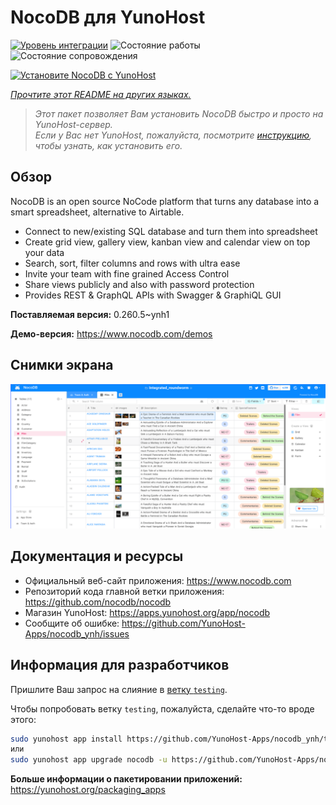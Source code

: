 <!--
Важно: этот README был автоматически сгенерирован <https://github.com/YunoHost/apps/tree/master/tools/readme_generator>
Он НЕ ДОЛЖЕН редактироваться вручную.
-->

# NocoDB для YunoHost

[![Уровень интеграции](https://apps.yunohost.org/badge/integration/nocodb)](https://ci-apps.yunohost.org/ci/apps/nocodb/)
![Состояние работы](https://apps.yunohost.org/badge/state/nocodb)
![Состояние сопровождения](https://apps.yunohost.org/badge/maintained/nocodb)

[![Установите NocoDB с YunoHost](https://install-app.yunohost.org/install-with-yunohost.svg)](https://install-app.yunohost.org/?app=nocodb)

*[Прочтите этот README на других языках.](./ALL_README.md)*

> *Этот пакет позволяет Вам установить NocoDB быстро и просто на YunoHost-сервер.*  
> *Если у Вас нет YunoHost, пожалуйста, посмотрите [инструкцию](https://yunohost.org/install), чтобы узнать, как установить его.*

## Обзор

NocoDB is an open source NoCode platform that turns any database into a smart spreadsheet, alternative to Airtable.

* Connect to new/existing SQL database and turn them into spreadsheet
* Create grid view, gallery view, kanban view and calendar view on top your data
* Search, sort, filter columns and rows with ultra ease
* Invite your team with fine grained Access Control
* Share views publicly and also with password protection
* Provides REST & GraphQL APIs with Swagger & GraphiQL GUI


**Поставляемая версия:** 0.260.5~ynh1

**Демо-версия:** <https://www.nocodb.com/demos>

## Снимки экрана

![Снимок экрана NocoDB](./doc/screenshots/screenshot.png)

## Документация и ресурсы

- Официальный веб-сайт приложения: <https://www.nocodb.com>
- Репозиторий кода главной ветки приложения: <https://github.com/nocodb/nocodb>
- Магазин YunoHost: <https://apps.yunohost.org/app/nocodb>
- Сообщите об ошибке: <https://github.com/YunoHost-Apps/nocodb_ynh/issues>

## Информация для разработчиков

Пришлите Ваш запрос на слияние в [ветку `testing`](https://github.com/YunoHost-Apps/nocodb_ynh/tree/testing).

Чтобы попробовать ветку `testing`, пожалуйста, сделайте что-то вроде этого:

```bash
sudo yunohost app install https://github.com/YunoHost-Apps/nocodb_ynh/tree/testing --debug
или
sudo yunohost app upgrade nocodb -u https://github.com/YunoHost-Apps/nocodb_ynh/tree/testing --debug
```

**Больше информации о пакетировании приложений:** <https://yunohost.org/packaging_apps>
